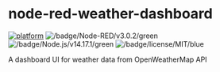 # node-red-weather-dashboard

[![platform](https://img.shields.io/badge/platform-Node--RED-red)](https://nodered.org)
![/badge/Node-RED/v3.0.2/green](https://badgen.net/badge/Node-RED/v3.0.2/green)
![/badge/Node.js/v14.17.1/green](https://badgen.net/badge/Node.js/v14.17.1/green)
![/badge/license/MIT/blue](https://badgen.net/badge/license/MIT/blue)

A dashboard UI for weather data from OpenWeatherMap API
